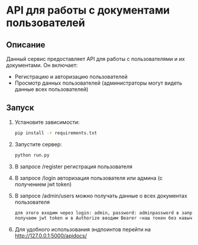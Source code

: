 # API для работы с документами пользователей

## Описание

Данный сервис предоставляет API для работы с пользователями и их документами. Он включает:

- Регистрацию и авторизацию пользователей
- Просмотр данных пользователей (администраторы могут видеть данные всех пользователей)

## Запуск

1. Установите зависимости:
   ```bash
   pip install -r requirements.txt

2. Запустите сервер:
    ```bash
    python run.py

3. В запросе /register регистрация пользователя

4. В запросе /login авторизация пользователя или админа (с получением jwt token)

5. В запросе /admin/users можно получать данные о всех документах пользователя
    ```bash
    для этого входим через login: admin, password: adminpassword в запросе /login
    получаем jwt token и в Authorize вводим Bearer <наш токен без кавычек>

6. Для удобного использования эндпоинтов перейти на http://127.0.0.1:5000/apidocs/